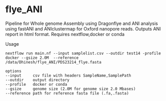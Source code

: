# flye_ANI
Pipeline for Whole genome Assembly using Dragonflye and ANI analysis using fastANI and ANIclustermap for Oxford nanopore reads. Outputs ANI report in html format. Requires nextflow,docker or conda

Usage

```
nextflow run main.nf --input samplelist.csv --outdir test14 -profile docker --gsize 2.0M  --reference /data/Dhinesh/flye_ANI/PDS23214_flye.fasta
```
```
options
--input     csv file with headers SampleName,SamplePath
--outdir    output directory
--profile   docker or conda
--gsize     genome size (2.0M for genome size 2.0 Mbases)
--reference path for reference fasta file (.fa,.fasta)
```
